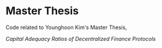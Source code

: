 # Master Thesis

Code related to Younghoon Kim's Master Thesis,

*Capital Adequacy Ratios of Decentralized Finance Protocols*
